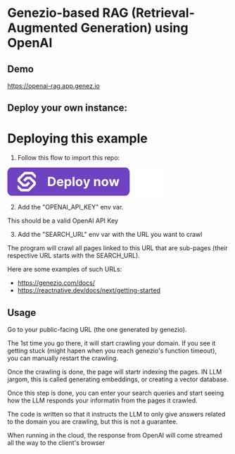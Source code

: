 # Genezio-based RAG (Retrieval-Augmented Generation) using OpenAI

## Demo

https://openai-rag.app.genez.io

## Deploy your own instance:

# Deploying this example

1. Follow this flow to import this repo:

[![Deploy to Genezio](https://raw.githubusercontent.com/Genez-io/graphics/main/svg/deploy-button.svg)](https://app.genez.io/start/deploy?repository=https://github.com/bogdanripa/openai-rag&env_vars=OPENAI_API_KEY,SEARCH_URL)


2. Add the "OPENAI_API_KEY" env var.

This should be a valid OpenAI API Key

3. Add the "SEARCH_URL" env var with the URL you want to crawl

The program will crawl all pages linked to this URL that are sub-pages (their respective URL starts with the SEARCH_URL). 

Here are some examples of such URLs:
- https://genezio.com/docs/
- https://reactnative.dev/docs/next/getting-started

## Usage

Go to your public-facing URL (the one generated by genezio).

The 1st time you go there, it will start crawling your domain. If you see it getting stuck (might hapen when you reach genezio's function timeout), you can manually restart the crawling.

Once the crawling is done, the page will startr indexing the pages. IN LLM jargom, this is called generating embeddings, or creating a vector database.

Once this step is done, you can enter your search queries and start seeing how the LLM responds your informatin from the pages it crawled.

The code is written so that it instructs the LLM to only give answers related to the domain you are crawling, but this is not a guarantee.

When running in the cloud, the response from OpenAI will come streamed all the way to the client's browser
